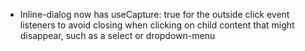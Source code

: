 - Inline-dialog now has useCapture: true for the outside click event listeners to avoid closing when clicking on child content that might disappear, such as a select or dropdown-menu